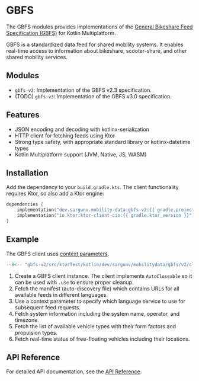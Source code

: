 # GBFS

The GBFS modules provides implementations of the
[General Bikeshare Feed Specification (GBFS)](https://gbfs.org) for Kotlin
Multiplatform.

GBFS is a standardized data feed for shared mobility systems. It enables
real-time access to information about bikeshare, scooter-share, and other shared
mobility services.

## Modules

- `gbfs-v2`: Implementation of the GBFS v2.3 specification.
- (TODO) `gbfs-v3`: Implementation of the GBFS v3.0 specification.

## Features

- JSON encoding and decoding with kotlinx-serialization
- HTTP client for fetching feeds using Ktor
- Strong type safety, with appropriate standard library or kotlinx-datetime
  types
- Kotlin Multiplatform support (JVM, Native, JS, WASM)

## Installation

Add the dependency to your `build.gradle.kts`. The client functionality requires
Ktor, so also add a Ktor engine:

```kotlin
dependencies {
    implementation("dev.sargunv.mobility-data:gbfs-v2:{{ gradle.project_version }}")
    implementation("io.ktor:ktor-client-cio:{{ gradle.ktor_version }}") // or another engine
}
```

## Example

The GBFS client uses
[context parameters](https://kotlinlang.org/docs/context-parameters.html).

```kotlin
--8<-- "gbfs-v2/src/ktorTest/kotlin/dev/sargunv/mobilitydata/gbfs/v2/client/DocsSnippet.kt:example"
```

1. Create a GBFS client instance. The client implements `AutoCloseable` so it
   can be used with `.use` to ensure proper cleanup.
2. Fetch the manifest (auto-discovery file) which contains URLs for all
   available feeds in different languages.
3. Use a context parameter to specify which language service to use for
   subsequent feed requests.
4. Fetch system information including the system name, operator, and timezone.
5. Fetch the list of available vehicle types with their form factors and
   propulsion types.
6. Fetch real-time status of free-floating vehicles including their locations.

## API Reference

For detailed API documentation, see the [API Reference](api/gbfs-v2/index.html).
